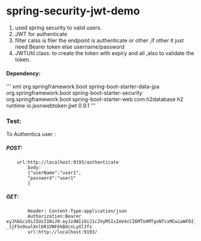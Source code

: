 # spring-security-jwt-demo

1. used spring security to valid users.
2. JWT for authenticate
3. filter calss is filer the endpoint is authenticate or other ,if other it just need Bearer token else username/password
4. JWTUtil class: to create the token with expiry and all ,also to validate the token.


#### Dependency:
''' xml
<dependency>
			<groupId>org.springframework.boot</groupId>
			<artifactId>spring-boot-starter-data-jpa</artifactId>
		</dependency>
		<dependency>
			<groupId>org.springframework.boot</groupId>
			<artifactId>spring-boot-starter-security</artifactId>
		</dependency>
		<dependency>
			<groupId>org.springframework.boot</groupId>
			<artifactId>spring-boot-starter-web</artifactId>
		</dependency>
    <dependency>
			<groupId>com.h2database</groupId>
			<artifactId>h2</artifactId>
			<scope>runtime</scope>
		</dependency>
    <dependency>
			<groupId>io.jsonwebtoken</groupId>
			<artifactId>jjwt</artifactId>
			<version>0.9.1</version>
		</dependency>
'''


### Test:

To Authentica user :
##### POST:
        url:http://localhost:9193/authenticate
            body:
            {"userName":"user1",
            "password":"user1"
            }
##### GET:
            Header: Content-Type:application/json
            Authorization:Bearer eyJhbGciOiJIUzI1NiJ9.eyJzdWIiOiJ1c2VyMSIsImV4cCI6MTU4MTgxNTcxMCwiaWF0IjoxNTgxNzc5NzEwfQ.vzh8e51Qtm-_1jF5o9swlXnl6R1VNF6kBdcxLyXl3fs
            url:http://localhost:9193/
